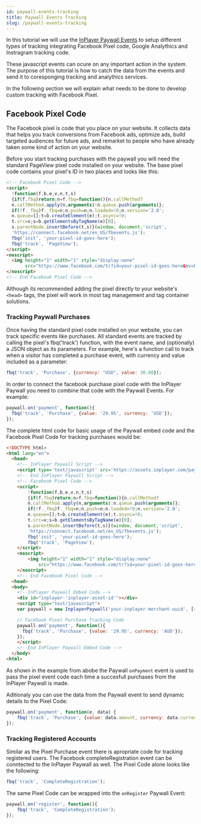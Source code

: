 ```yaml
---
id: paywall-events-tracking
title: Paywall Events Tracking
slug: /paywall-events-tracking
---
```


In this tutorial we will use the [InPlayer Paywall Events](paywall2.md#paywall-events) to setup different types of tracking integrating Facebook Pixel code, Google Analythics and Instragram tracking code.  

These javascript events can ocure on any important action in the system. The purpose of this tutorial is how to catch the data from the events and send it to coresponging tracking and analythics services. 

In the following section we will explain what needs to be done to develop custom tracking with Facebook Pixel.

## Facebook Pixel Code

The Facebook pixel is code that you place on your website. It collects data that helps you track conversions from Facebook ads, optimize ads, build targeted audiences for future ads, and remarket to people who have already taken some kind of action on your website.

Before you start tracking purchases with the paywall you will need the standard PageView pixel code installed on your website. The base pixel code contains your pixel's ID in two places and looks like this:

```html
<!-- Facebook Pixel Code -->
<script>
  !function(f,b,e,v,n,t,s)
  {if(f.fbq)return;n=f.fbq=function(){n.callMethod?
  n.callMethod.apply(n,arguments):n.queue.push(arguments)};
  if(!f._fbq)f._fbq=n;n.push=n;n.loaded=!0;n.version='2.0';
  n.queue=[];t=b.createElement(e);t.async=!0;
  t.src=v;s=b.getElementsByTagName(e)[0];
  s.parentNode.insertBefore(t,s)}(window, document,'script',
  'https://connect.facebook.net/en_US/fbevents.js');
  fbq('init', 'your-pixel-id-goes-here');
  fbq('track', 'PageView');
</script>
<noscript>
  <img height="1" width="1" style="display:none" 
       src="https://www.facebook.com/tr?id=your-pixel-id-goes-here&ev=PageView&noscript=1"/>
</noscript>
<!-- End Facebook Pixel Code -->
```
Although its recommended adding the pixel directly to your website's `<head>` tags, the pixel will work in most tag management and tag container solutions.

### Tracking Paywall Purchases

Once having the standard pixel code installed on your website, you can track specific events like purchases. All standard events are tracked by calling the pixel's fbq('track') function, with the event name, and (optionally) a JSON object as its parameters. For example, here's a function call to track when a visitor has completed a purchase event, with currency and value included as a parameter:

```javascript
fbq('track', 'Purchase', {currency: "USD", value: 30.00});
```

In order to connect the facebook purchase pixel code with the InPlayer Paywall you need to combine that code with the Paywall Events. For example: 

```javascript
paywall.on('payment', function(){
  fbq('track', 'Purchase', {value: '29.95', currency: 'USD'});
});
```

The complete html code for basic usage of the Paywall embed code and the Facebook Pixel Code for tracking purchases would be:

```html
<!DOCTYPE html>
<html lang="en">
  <head>
    <!-- InPlayer Paywall Script -->
    <script type='text/javascript' src='https://assets.inplayer.com/paywall/latest/paywall.min.js'></script>
    <!-- End InPlayer Paywall Script -->
    <!-- Facebook Pixel Code -->
    <script>
        !function(f,b,e,v,n,t,s)
        {if(f.fbq)return;n=f.fbq=function(){n.callMethod?
        n.callMethod.apply(n,arguments):n.queue.push(arguments)};
        if(!f._fbq)f._fbq=n;n.push=n;n.loaded=!0;n.version='2.0';
        n.queue=[];t=b.createElement(e);t.async=!0;
        t.src=v;s=b.getElementsByTagName(e)[0];
        s.parentNode.insertBefore(t,s)}(window, document,'script',
        'https://connect.facebook.net/en_US/fbevents.js');
        fbq('init', 'your-pixel-id-goes-here');
        fbq('track', 'PageView');
    </script>
    <noscript>
        <img height="1" width="1" style="display:none" 
            src="https://www.facebook.com/tr?id=your-pixel-id-goes-here&ev=PageView&noscript=1"/>
    </noscript>
    <!-- End Facebook Pixel Code -->
  <head>
  <body>
    <!--InPlayer Paywall Embed Code -->
    <div id="inplayer-'inplayer-asset-id'"></div>
    <script type="text/javascript">
    var paywall = new InplayerPaywall('your-inplayer-merchant-uuid', [{ id: 'inplayer-asset-id'}]);     

    // Facebook Pixel Purchase Tracking Code
    paywall.on('payment', function(){
      fbq('track', 'Purchase', {value: '29.95', currency: 'AUD'});
    });
    </script>
    <!--End InPlayer Paywall Embed Code -->
  </body>
<html>
```

As shown in the example from abobe the Paywall `onPayment` event is used to pass the pixel event code each time a succesfull purchases from the InPlayer Paywall is made. 

Aditionaly you can use the data from the Paywall event to send dynamic details to the Pixel Code:

```javascript
paywall.on('payment', function(e, data) {            
    fbq('track', 'Purchase', {value: data.amount, currency: data.currency});
});
```

### Tracking Registered Accounts

Similar as the Pixel Purchase event there is apropriate code for tracking registered users. The Facebook completeRegistration event can be conntected to the InPlayer Paywall as well. The Pixel Code alone looks like the following:

```javascript
fbq('track', 'CompleteRegistration');
```

The same Pixel Code can be wrapped into the `onRegister` Paywall Event:

```javascript
paywall.on('register', function(){
    fbq('track', 'CompleteRegistration');
});
```
